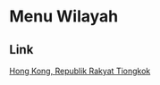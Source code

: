 # Menu Wilayah

## Link

[Hong Kong, Republik Rakyat Tiongkok](https://github.com/gigit-pemilu/pemilu-2024-99-luar-negeri/tree/main/pilpres/hitung-suara/sub/99-luar-negeri/sub/49-hong-kong-republik-rakyat-tiongkok/sub/01-hong-kong-republik-rakyat-tiongkok)

